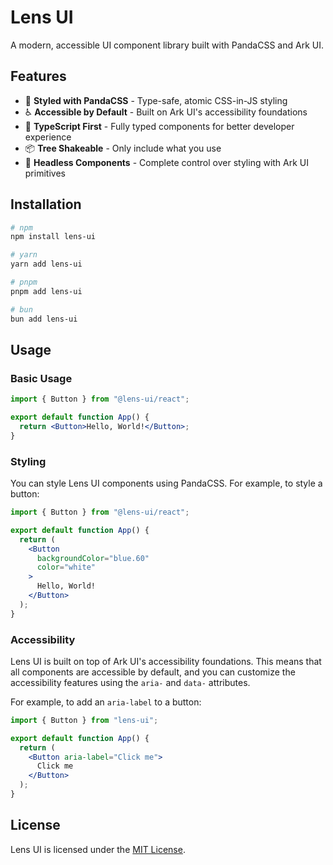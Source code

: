 # Lens UI

A modern, accessible UI component library built with PandaCSS and Ark UI.

## Features

- 🎨 **Styled with PandaCSS** - Type-safe, atomic CSS-in-JS styling
- ♿ **Accessible by Default** - Built on Ark UI's accessibility foundations
- 🚀 **TypeScript First** - Fully typed components for better developer experience
- 📦 **Tree Shakeable** - Only include what you use
- 🎯 **Headless Components** - Complete control over styling with Ark UI primitives

## Installation

```bash
# npm
npm install lens-ui

# yarn
yarn add lens-ui

# pnpm
pnpm add lens-ui

# bun
bun add lens-ui
```

## Usage

### Basic Usage

```jsx
import { Button } from "@lens-ui/react";

export default function App() {
  return <Button>Hello, World!</Button>;
}
```

### Styling

You can style Lens UI components using PandaCSS. For example, to style a button:

```jsx
import { Button } from "@lens-ui/react";

export default function App() {
  return (
    <Button
      backgroundColor="blue.60"
      color="white"
    >
      Hello, World!
    </Button>
  );
}
```

### Accessibility

Lens UI is built on top of Ark UI's accessibility foundations. This means that all components are accessible by default, and you can customize the accessibility features using the `aria-` and `data-` attributes.

For example, to add an `aria-label` to a button:

```jsx
import { Button } from "lens-ui";

export default function App() {
  return (
    <Button aria-label="Click me">
      Click me
    </Button>
  );
}
```

<!--## Contributing

Contributions are welcome! Please see the [contributing guidelines](contributing.md) for more information.-->

## License

Lens UI is licensed under the [MIT License](license.md).
